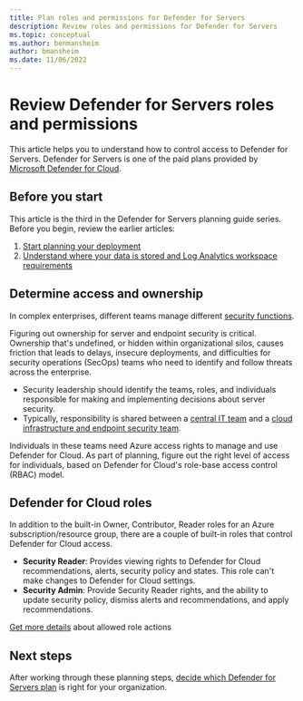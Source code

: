 ```yaml
---
title: Plan roles and permissions for Defender for Servers 
description: Review roles and permissions for Defender for Servers 
ms.topic: conceptual
ms.author: benmansheim
author: bmansheim
ms.date: 11/06/2022
---
```

# Review Defender for Servers roles and permissions

This article helps you to understand how to control access to Defender for Servers. Defender for Servers is one of the paid plans provided by [Microsoft Defender for Cloud](defender-for-cloud-introduction.md).


## Before you start

This article is the third in the Defender for Servers planning guide series. Before you begin, review the earlier articles:

1. [Start planning your deployment](plan-defender-for-servers.md)
1. [Understand where your data is stored and Log Analytics workspace requirements](plan-defender-for-servers-data-workspace.md)


## Determine access and ownership

In complex enterprises, different teams manage different [security functions](/cloud-adoption-framework/organize/cloud-security).

Figuring out ownership for server and endpoint security is critical. Ownership that's undefined, or hidden within organizational silos, causes friction that leads to delays, insecure deployments, and difficulties for security operations (SecOps) teams who need to identify and follow threats across the enterprise.

- Security leadership should identify the teams, roles, and individuals responsible for making and implementing decisions about server security.
- Typically, responsibility is shared between a [central IT team](/cloud-adoption-framework/organize/central-it) and a [cloud infrastructure and endpoint security team](/cloud-adoption-framework/organize/cloud-security-infrastructure-endpoint).

Individuals in these teams need Azure access rights to manage and use Defender for Cloud. As part of planning, figure out the right level of access for individuals, based on Defender for Cloud's role-base access control (RBAC) model. 

## Defender for Cloud roles

In addition to the built-in Owner, Contributor, Reader roles for an Azure subscription/resource group, there are a couple of built-in roles that control Defender for Cloud access.

- **Security Reader**: Provides viewing rights to Defender for Cloud recommendations, alerts, security policy and states. This role can't make changes to Defender for Cloud settings.
- **Security Admin**: Provide Security Reader rights, and the ability to update security policy, dismiss alerts and recommendations, and apply recommendations.

[Get more details](permissions.md#roles-and-allowed-actions) about allowed role actions



## Next steps

After working through these planning steps, [decide which Defender for Servers plan](plan-defender-for-servers-select-plan.md) is right for your organization.

